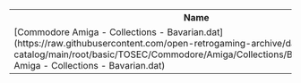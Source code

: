 <table>
<tr><th>Name</th><th>Size</th></tr>
<tr><td>
[Commodore Amiga - Collections - Bavarian.dat](https://raw.githubusercontent.com/open-retrogaming-archive/dat-catalog/main/root/basic/TOSEC/Commodore/Amiga/Collections/Bavarian/Commodore Amiga - Collections - Bavarian.dat)
</td><td>59213</td></tr>
</table>
